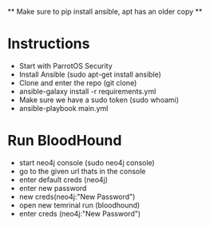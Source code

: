 ** Make sure to pip install ansible, apt has an older copy **

# Instructions
* Start with ParrotOS Security
* Install Ansible (sudo apt-get install ansible)
* Clone and enter the repo (git clone)
* ansible-galaxy install -r requirements.yml
* Make sure we have a sudo token (sudo whoami)
* ansible-playbook main.yml


# Run BloodHound
* start neo4j console (sudo neo4j console)
* go to the given url thats in the console
* enter default creds (neo4j)
* enter new password 
* new creds(neo4j:"New Password")
* open new temrinal run (bloodhound)
* enter creds (neo4j:"New Password")
